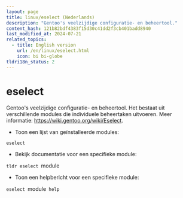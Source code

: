 ```yaml
---
layout: page
title: linux/eselect (Nederlands)
description: "Gentoo's veelzijdige configuratie- en beheertool."
content_hash: 121b82bdf4383f15d30c41dd2f3cb401badd8940
last_modified_at: 2024-07-21
related_topics:
  - title: English version
    url: /en/linux/eselect.html
    icon: bi bi-globe
tldri18n_status: 2
---
```

# eselect

Gentoo's veelzijdige configuratie- en beheertool.
Het bestaat uit verschillende modules die individuele beheertaken uitvoeren.
Meer informatie: <https://wiki.gentoo.org/wiki/Eselect>.

- Toon een lijst van geïnstalleerde modules:

`eselect`

- Bekijk documentatie voor een specifieke module:

`tldr eselect `<span class="tldr-var badge badge-pill bg-dark-lm bg-white-dm text-white-lm text-dark-dm font-weight-bold">module</span>

- Toon een helpbericht voor een specifieke module:

`eselect `<span class="tldr-var badge badge-pill bg-dark-lm bg-white-dm text-white-lm text-dark-dm font-weight-bold">module</span>` help`
